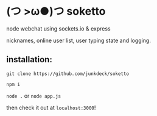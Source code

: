 # (つ >ω●)つ soketto

node webchat using sockets.io & express

nicknames, online user list, user typing state and logging.

## installation:

`git clone https://github.com/junkdeck/soketto`

`npm i`

`node .` or `node app.js`

then check it out at `localhost:3000`!